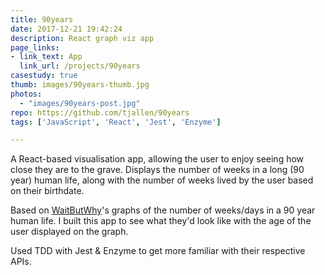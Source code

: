 ```yaml
---
title: 90years
date: 2017-12-21 19:42:24
description: React graph viz app
page_links:
- link_text: App
  link_url: /projects/90years
casestudy: true
thumb: images/90years-thumb.jpg
photos:
  - "images/90years-post.jpg"
repo: https://github.com/tjallen/90years
tags: ['JavaScript', 'React', 'Jest', 'Enzyme']

---
```


A React-based visualisation app, allowing the user to enjoy seeing how close they are to the grave. Displays the number of weeks in a long (90 year) human life, along with the number of weeks lived by the user based on their birthdate.

Based on <a title="WaitButWhy's Your Life in Weeks post" href="https://waitbutwhy.com/2014/05/life-weeks.html">WaitButWhy</a>'s graphs of the number of weeks/days in a 90 year human life. I built this app to see what they'd look like with the age of the user displayed on the graph.

Used TDD with Jest & Enzyme to get more familiar with their respective APIs.